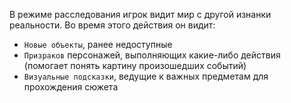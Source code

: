 В режиме расследования игрок видит мир с другой изнанки реальности. 
Во время этого действия он видит:
- `Новые объекты`, ранее недоступные
- `Призраков` персонажей, выполняющих какие-либо действия (помогает понять картину произошедших событий)
- `Визуальные подсказки`, ведущие к важных предметам для прохождения сюжета